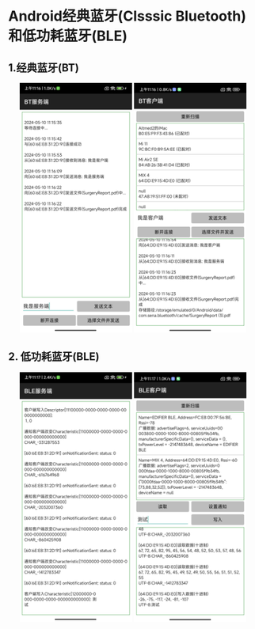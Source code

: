 # Android经典蓝牙(Clsssic Bluetooth)和低功耗蓝牙(BLE)
## 1.经典蓝牙(BT)
<p align="center">
    <img src="screenShot/bt_server.jpg" alt="BT_Server" style="width:45%">
    <img src="screenShot/bt_client.jpg" alt="BT_Client" style="width:45%">
</p>

## 2. 低功耗蓝牙(BLE)
<p align="center">
    <img src="screenShot/ble_server.jpg" alt="BLE_Server" style="width:45%">
    <img src="screenShot/ble_client.jpg" alt="BLE_Client" style="width:45%">
</p>